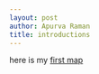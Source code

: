 ```yaml
---
layout: post
author: Apurva Raman
title: introductions
---
```


here is my [first map](https://apurvaraman.github.io/maps/first-map)
